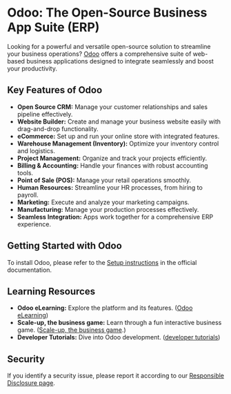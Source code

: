 # Odoo: The Open-Source Business App Suite (ERP)

Looking for a powerful and versatile open-source solution to streamline your business operations? [Odoo](https://github.com/odoo/odoo) offers a comprehensive suite of web-based business applications designed to integrate seamlessly and boost your productivity.

## Key Features of Odoo

*   **Open Source CRM:** Manage your customer relationships and sales pipeline effectively.
*   **Website Builder:** Create and manage your business website easily with drag-and-drop functionality.
*   **eCommerce:** Set up and run your online store with integrated features.
*   **Warehouse Management (Inventory):** Optimize your inventory control and logistics.
*   **Project Management:** Organize and track your projects efficiently.
*   **Billing & Accounting:** Handle your finances with robust accounting tools.
*   **Point of Sale (POS):** Manage your retail operations smoothly.
*   **Human Resources:** Streamline your HR processes, from hiring to payroll.
*   **Marketing:** Execute and analyze your marketing campaigns.
*   **Manufacturing:** Manage your production processes effectively.
*   **Seamless Integration:** Apps work together for a comprehensive ERP experience.

## Getting Started with Odoo

To install Odoo, please refer to the [Setup instructions](https://www.odoo.com/documentation/master/administration/install/install.html) in the official documentation.

## Learning Resources

*   **Odoo eLearning:** Explore the platform and its features. ([Odoo eLearning](https://www.odoo.com/slides))
*   **Scale-up, the business game:** Learn through a fun interactive business game. ([Scale-up, the business game](https://www.odoo.com/page/scale-up-business-game).)
*   **Developer Tutorials:** Dive into Odoo development. ([developer tutorials](https://www.odoo.com/documentation/master/developer/howtos.html))

## Security

If you identify a security issue, please report it according to our [Responsible Disclosure page](https://www.odoo.com/security-report).